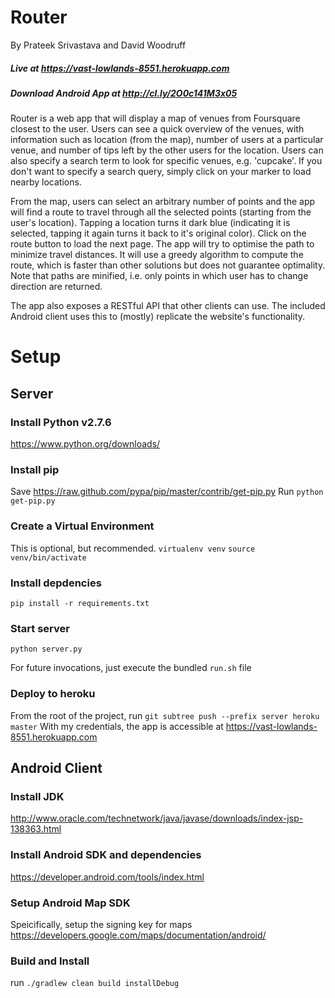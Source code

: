 # Router

By Prateek Srivastava and David Woodruff

##### *Live at https://vast-lowlands-8551.herokuapp.com*

##### *Download Android App at http://cl.ly/2O0c141M3x05*

Router is a web app that will display a map of venues from Foursquare closest to the user.
Users can see a quick overview of the venues, with information such as location (from the map),
number of users at a particular venue, and number of tips left by the other users for the location.
Users can also specify a search term to look for specific venues, e.g. 'cupcake'. If you don't want to specify a
search query, simply click on your marker to load nearby locations.

From the map, users can select an arbitrary number of points and the app will find a route to travel
through all the selected points (starting from the user's location). Tapping a location turns it dark blue (indicating
it is selected, tapping it again turns it back to it's original color). Click on the route button to load the next page.
The app will try to optimise the path to minimize travel distances.
It will use a greedy algorithm to compute the route, which is faster than other solutions but does not guarantee optimality.
Note that paths are minified, i.e. only points in which user has to change direction are returned.

The app also exposes a RESTful API that other clients can use. The included Android client uses this to (mostly) replicate
the website's functionality.

# Setup

## Server
### Install Python v2.7.6
https://www.python.org/downloads/

### Install pip
Save https://raw.github.com/pypa/pip/master/contrib/get-pip.py
Run `python get-pip.py`

### Create a Virtual Environment
This is optional, but recommended.
`virtualenv venv`
`source venv/bin/activate`

### Install depdencies
`pip install -r requirements.txt`

### Start server
`python server.py`

For future invocations, just execute the bundled `run.sh` file

### Deploy to heroku
From the root of the project, run `git subtree push --prefix server heroku master`
With my credentials, the app is accessible at https://vast-lowlands-8551.herokuapp.com

## Android Client

### Install JDK
http://www.oracle.com/technetwork/java/javase/downloads/index-jsp-138363.html

### Install Android SDK and dependencies
https://developer.android.com/tools/index.html

### Setup Android Map SDK
Speicifically, setup the signing key for maps
https://developers.google.com/maps/documentation/android/

### Build and Install
run `./gradlew clean build installDebug`
